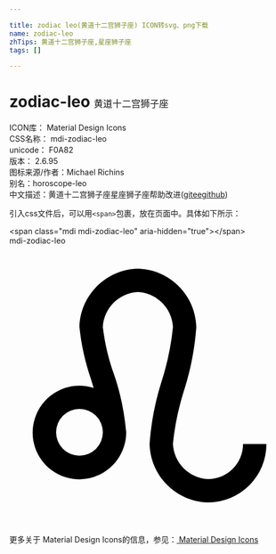 ```yaml
---

title: zodiac leo(黄道十二宫狮子座) ICON转svg、png下载
name: zodiac-leo
zhTips: 黄道十二宫狮子座,星座狮子座
tags: []

---
```


# zodiac-leo  <small style="font-size: 60%;font-weight: 100">黄道十二宫狮子座</small>


<div class="detail-page">
<p>
<span>
ICON库：
<span class="badge-secondary badge">Material Design Icons</span> 
</span>
<br/>
<span>
CSS名称：
<span class="badge-secondary badge">mdi-zodiac-leo</span> 
</span>
<br/>
<span>
unicode：
<span class="badge-secondary badge">F0A82</span> 
<copy-btn content='F0A82' btn-title=""></copy-btn>
<copy-btn :content='String.fromCodePoint(parseInt("F0A82", 16))' btn-title="复制U"></copy-btn>
</span>
<br/>
<span>
版本：
<span class="badge-secondary badge">2.6.95</span> 
</span>
<br/>
<span>图标来源/作者：<span class="badge-light badge">Michael Richins</span></span> 
<br/>
<span>别名：<span class="badge-light badge">horoscope-leo</span></span><br/><span class="zh-detail">中文描述：<span class="badge-primary badge">黄道十二宫狮子座</span><span class="badge-primary badge">星座狮子座</span><span class="help-link"><span>帮助改进</span>(<a href="https://gitee.com/liuwave/icon-helper/edit/master/json/material/zodiac-leo.json" target="_blank" rel="noopener noreferrer">gitee</a><a href="https://github.com/liuwave/icon-helper/edit/master/json/material/zodiac-leo.json" target="_blank" rel="noopener noreferrer">github</a></span>)</span><br/>
</p>
</div>
<div class="alert alert-dark">
  <i class="mdi mdi-zodiac-leo mdi-48px"></i>
  <i class="mdi mdi-zodiac-leo mdi-36px"></i>
  <i class="mdi mdi-zodiac-leo mdi-24px"></i>
  <i class="mdi mdi-zodiac-leo mdi-18px"></i>
</div>
<div>
  <p>引入css文件后，可以用<code>&lt;span&gt;</code>包裹，放在页面中。具体如下所示：    
  </p>
  <div class="alert alert-primary" style="font-size: 14px">
    &lt;span class="mdi mdi-zodiac-leo" aria-hidden="true"&gt;&lt;/span&gt;
    <copy-btn content='<span class="mdi mdi-zodiac-leo" aria-hidden="true"></span>'></copy-btn>
  </div>
  <div class="alert alert-secondary">
    <i class="mdi mdi-zodiac-leo"
    style="font-size: 24px"
    aria-hidden="true"></i> mdi-zodiac-leo
    <copy-btn content="mdi-zodiac-leo" btn-title="复制图标名称"></copy-btn>
  </div>
</div>
<div id="svg" class="svg-wrap">
<svg xmlns="http://www.w3.org/2000/svg" viewBox="0 0 24 24"><path d="M20,17A3,3 0 0,1 17,20C15.38,19.92 14.08,18.62 14,17C14.16,15.39 14.5,13.8 15,12.26C15.54,10.55 15.87,8.79 16,7C15.93,4.27 13.73,2.07 11,2C8.27,2.07 6.07,4.27 6,7C6.15,8.53 6.5,10.03 7,11.5L7.21,12.2C5.1,11.53 2.86,12.7 2.19,14.8C1.5,16.91 2.68,19.16 4.79,19.83C6.9,20.5 9.14,19.33 9.81,17.22C9.94,16.83 10,16.41 10,16C9.84,14.27 9.5,12.56 8.91,10.92C8.47,9.65 8.16,8.34 8,7C8.08,5.38 9.38,4.08 11,4C12.62,4.08 13.92,5.38 14,7C13.84,8.61 13.5,10.2 13,11.74C12.46,13.45 12.13,15.21 12,17C12.07,19.73 14.27,21.93 17,22A5,5 0 0,0 22,17H20M6,18A2,2 0 0,1 4,16A2,2 0 0,1 6,14A2,2 0 0,1 8,16A2,2 0 0,1 6,18Z" /></svg>
</div>
<detail full-name='mdi-zodiac-leo'></detail>
    
<div><p>更多关于 Material Design Icons的信息，参见：<a target="_blank" href="https://iconhelper.cn/material.html"> Material Design Icons</a>
</p></div>
